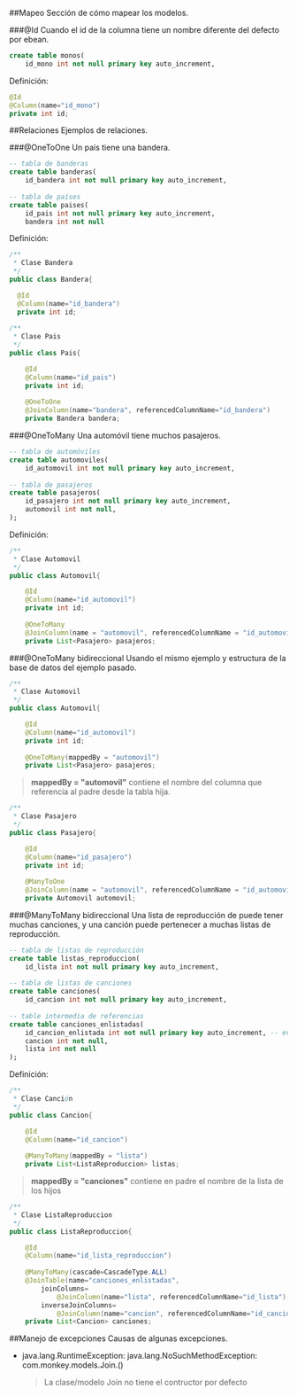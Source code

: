 ##Mapeo
Sección de cómo mapear los modelos.

###@Id
Cuando el id de la columna tiene un nombre diferente del defecto por ebean.
```sql
create table monos(
    id_mono int not null primary key auto_increment,
```

Definición:
```java
@Id
@Column(name="id_mono")
private int id;
```


##Relaciones
Ejemplos de relaciones.

###@OneToOne
Un país tiene una bandera.
```sql
-- tabla de banderas
create table banderas(
    id_bandera int not null primary key auto_increment,
    
-- tabla de países
create table paises(
    id_pais int not null primary key auto_increment,
    bandera int not null
```

Definición:
```java
/**
 * Clase Bandera
 */
public class Bandera{

  @Id
  @Column(name="id_bandera")
  private int id;
  
/**
 * Clase Pais
 */
public class Pais{

    @Id
    @Column(name="id_pais")
    private int id;
    
    @OneToOne
    @JoinColumn(name="bandera", referencedColumnName="id_bandera")
    private Bandera bandera;
  ```

###@OneToMany
Una automóvil tiene muchos pasajeros.
```sql
-- tabla de automóviles
create table automoviles(
    id_automovil int not null primary key auto_increment,
    
-- tabla de pasajeros
create table pasajeros(
    id_pasajero int not null primary key auto_increment,
    automovil int not null,
);
```

Definición:
```java
/**
 * Clase Automovil
 */
public class Automovil{

    @Id
    @Column(name="id_automovil")
    private int id;
    
    @OneToMany
    @JoinColumn(name = "automovil", referencedColumnName = "id_automovil")
    private List<Pasajero> pasajeros;
```
    
###@OneToMany bidireccional
Usando el mismo ejemplo y estructura de la base de datos del ejemplo pasado.
```java
/**
 * Clase Automovil
 */
public class Automovil{

    @Id
    @Column(name="id_automovil")
    private int id;
    
    @OneToMany(mappedBy = "automovil")
    private List<Pasajero> pasajeros;
```

> **mappedBy = "automovil"** contiene el nombre del columna que referencia al padre desde la tabla hija.
 
```java   
/**
 * Clase Pasajero
 */
public class Pasajero{

    @Id
    @Column(name="id_pasajero")
    private int id;
    
    @ManyToOne
    @JoinColumn(name = "automovil", referencedColumnName = "id_automovil")
    private Automovil automovil;
```

###@ManyToMany bidireccional
Una lista de reproducción de puede tener muchas canciones, y una canción puede pertenecer a muchas listas de reproducción.
```sql
-- tabla de listas de reproducción
create table listas_reproduccion(
    id_lista int not null primary key auto_increment,
    
-- tabla de listas de canciones
create table canciones(
    id_cancion int not null primary key auto_increment,
    
-- table intermedia de referencias
create table canciones_enlistadas(
    id_cancion_enlistada int not null primary key auto_increment, -- evitar duplicados
    cancion int not null,
    lista int not null
);
```
Definición:
```java   
/**
 * Clase Canción
 */
public class Cancion{

    @Id
    @Column(name="id_cancion")
    
    @ManyToMany(mappedBy = "lista")
    private List<ListaReproduccion> listas;
```
> **mappedBy = "canciones"** contiene en padre el nombre de la lista de los hijos

```java 
/**
 * Clase ListaReproduccion
 */
public class ListaReproduccion{

    @Id
    @Column(name="id_lista_reproduccion")
    
    @ManyToMany(cascade=CascadeType.ALL)
    @JoinTable(name="canciones_enlistadas",
        joinColumns=
            @JoinColumn(name="lista", referencedColumnName="id_lista"),
        inverseJoinColumns=
            @JoinColumn(name="cancion", referencedColumnName="id_cancion"))
    private List<Cancion> canciones;
```

##Manejo de excepciones
Causas de algunas excepciones.

* java.lang.RuntimeException: java.lang.NoSuchMethodException: com.monkey.models.Join.<init>()

  > La clase/modelo Join no tiene el contructor por defecto
